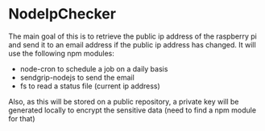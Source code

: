 # NodeIpChecker

The main goal of this is to retrieve the public ip address of the raspberry pi and send it to an email address if the public ip address has changed.
It will use the following npm modules:
- node-cron to schedule a job on a daily basis
- sendgrip-nodejs to send the email
- fs to read a status file (current ip address)

Also, as this will be stored on a public repository, a private key will be generated locally to encrypt the sensitive data (need to find a npm module for that)

